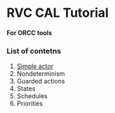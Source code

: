 # RVC CAL Tutorial
#### For ORCC tools

### List of contetns
1. [Simple actor](/net.sf.orcc.tutorial/src/net/sf/orcc/tutorial/l01SimpleActor)
2. Nondeterminism
3. Guarded actions
4. States
5. Schedules
6. Priorities

